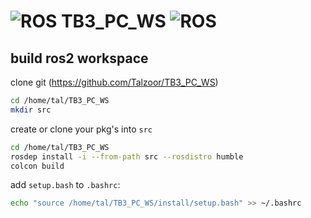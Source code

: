<!-- https://github.com/Talzoor/TB3_PC_WS -->
# ![ROS](https://img.shields.io/badge/ros-%230A0FF9.svg?style=for-the-badge&logo=ros&logoColor=black)  TB3_PC_WS  ![ROS](https://img.shields.io/badge/ros-%230A0FF9.svg?style=for-the-badge&logo=ros&logoColor=black)

## build ros2 workspace

clone git (https://github.com/Talzoor/TB3_PC_WS)

```bash
cd /home/tal/TB3_PC_WS
mkdir src
```

create or clone your pkg's into `src`

```bash
cd /home/tal/TB3_PC_WS
rosdep install -i --from-path src --rosdistro humble
colcon build
```

add `setup.bash` to `.bashrc`:

```bash
echo "source /home/tal/TB3_PC_WS/install/setup.bash" >> ~/.bashrc
```